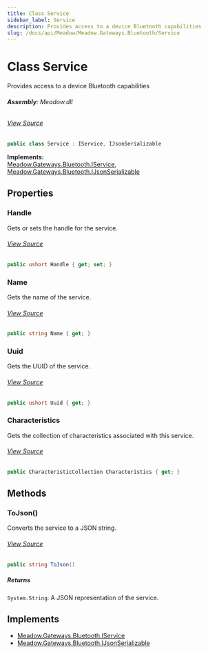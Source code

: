 ```yaml
---
title: Class Service
sidebar_label: Service
description: Provides access to a device Bluetooth capabilities
slug: /docs/api/Meadow/Meadow.Gateways.Bluetooth/Service
---
```

# Class Service
Provides access to a device Bluetooth capabilities

###### **Assembly**: Meadow.dll
###### [View Source](https://github.com/WildernessLabs/Meadow.Core.git/blob/develop/source/Meadow.Core/Gateways/Bluetooth/Definitions/Service.cs#L6)
```csharp title="Declaration"
public class Service : IService, IJsonSerializable
```
**Implements:**  
[Meadow.Gateways.Bluetooth.IService](../Meadow.Gateways.Bluetooth/IService), [Meadow.Gateways.Bluetooth.IJsonSerializable](../Meadow.Gateways.Bluetooth/IJsonSerializable)

## Properties
### Handle
Gets or sets the handle for the service.
###### [View Source](https://github.com/WildernessLabs/Meadow.Core.git/blob/develop/source/Meadow.Core/Gateways/Bluetooth/Definitions/Service.cs#L11)
```csharp title="Declaration"
public ushort Handle { get; set; }
```
### Name
Gets the name of the service.
###### [View Source](https://github.com/WildernessLabs/Meadow.Core.git/blob/develop/source/Meadow.Core/Gateways/Bluetooth/Definitions/Service.cs#L16)
```csharp title="Declaration"
public string Name { get; }
```
### Uuid
Gets the UUID of the service.
###### [View Source](https://github.com/WildernessLabs/Meadow.Core.git/blob/develop/source/Meadow.Core/Gateways/Bluetooth/Definitions/Service.cs#L21)
```csharp title="Declaration"
public ushort Uuid { get; }
```
### Characteristics
Gets the collection of characteristics associated with this service.
###### [View Source](https://github.com/WildernessLabs/Meadow.Core.git/blob/develop/source/Meadow.Core/Gateways/Bluetooth/Definitions/Service.cs#L26)
```csharp title="Declaration"
public CharacteristicCollection Characteristics { get; }
```
## Methods
### ToJson()
Converts the service to a JSON string.
###### [View Source](https://github.com/WildernessLabs/Meadow.Core.git/blob/develop/source/Meadow.Core/Gateways/Bluetooth/Definitions/Service.cs#L48)
```csharp title="Declaration"
public string ToJson()
```

##### Returns

`System.String`: A JSON representation of the service.
## Implements

* [Meadow.Gateways.Bluetooth.IService](../Meadow.Gateways.Bluetooth/IService)
* [Meadow.Gateways.Bluetooth.IJsonSerializable](../Meadow.Gateways.Bluetooth/IJsonSerializable)
